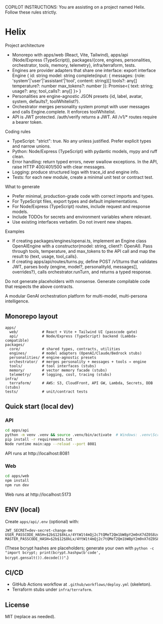 COPILOT INSTRUCTIONS:
You are assisting on a project named Helix. Follow these rules strictly.

# Helix
Project architecture
- Monorepo with apps/web (React, Vite, Tailwind), apps/api (Node/Express (TypeScript)), packages/{core, engines, personalities, orchestrator, tools, memory, telemetry}, infra/terraform, tests.
- Engines are provider adapters that share one interface:
  export interface Engine {
    id: string
    model: string
    complete(input: {
      messages: {role: 'system'|'user'|'assistant'|'tool', content: string}[]
      tools?: any[]
      temperature?: number
      max_tokens?: number
    }): Promise<{ text: string; usage?: any; tool_calls?: any[] }>
  }
- Personalities are engine-agnostic JSON presets {id, label, avatar, system, defaults?, toolWhitelist?}.
- Orchestrator merges personality system prompt with user messages and calls Engine.complete. It enforces toolWhitelist.
- API is JWT protected. /auth/verify returns a JWT. All /v1/* routes require a bearer token.

Coding rules
- TypeScript: "strict": true. No any unless justified. Prefer explicit types and narrow unions.
- Python: Node/Express (TypeScript) with pydantic models, mypy and ruff clean.
- Error handling: return typed errors, never swallow exceptions. In the API, raise HTTP 400/401/500 with clear messages.
- Logging: produce structured logs with trace_id and engine info.
- Tests: for each new module, create a minimal unit test or contract test.

What to generate
- Prefer minimal, production-grade code with correct imports and types.
- For TypeScript files, export types and default implementations.
- For Node/Express (TypeScript) routes, include request and response models.
- Include TODOs for secrets and environment variables where relevant.
- Use existing interfaces verbatim. Do not invent new shapes.

Examples
- If creating packages/engines/openai.ts, implement an Engine class OpenAIEngine with a constructor(model: string, client?: OpenAI). Pass through tools, temperature, and max_tokens to the API call and map the result to {text, usage, tool_calls}.
- If creating apps/api/routes/turns.py, define POST /v1/turns that validates JWT, parses body {engine, model?, personalityId, messages[], overrides?}, calls orchestrator.runTurn, and returns a typed response.

Do not generate placeholders with nonsense. Generate compilable code that respects the above contracts.

A modular GenAI orchestration platform for multi-model, multi-persona intelligence.

## Monorepo layout
```
apps/
  web/           # React + Vite + Tailwind UI (passcode gate)
  api/           # Node/Express (TypeScript) backend (Lambda-compatible)
packages/
  core/          # shared types, contracts, utilities
  engines/       # model adapters (OpenAI/Claude/Bedrock stubs)
  personalities/ # engine-agnostic presets
  orchestrator/  # merges personality + messages + tools → engine
  tools/         # tool interfaces (stubs)
  memory/        # vector memory facade (stubs)
  telemetry/     # logging, cost, tracing (stubs)
infra/
  terraform/     # AWS: S3, CloudFront, API GW, Lambda, Secrets, DDB (stubs)
tests/           # unit/contract tests
```

## Quick start (local dev)
### API
```bash
cd apps/api
python -m venv .venv && source .venv/bin/activate  # Windows: .venv\Scripts\activate
pip install -r requirements.txt
Node runtime main:app --reload --port 8081
```
API runs at http://localhost:8081

### Web
```bash
cd apps/web
npm install
npm run dev
```
Web runs at http://localhost:5173

## ENV (local)
Create `apps/api/.env` (optional) with:
```
JWT_SECRET=dev-secret-change-me
USER_PASSCODE_HASH=$2b$12$8kLx/4YtW1t4mQj2c7tQMeT2Qm1bW8pY2m0nX7dZ0S8zqzQeTn0J2
MASTER_PASSCODE_HASH=$2b$12$8kLx/4YtW1t4mQj2c7tQMeT2Qm1bW8pY2m0nX7dZ0S8zqzQeTn0J2
```
(These bcrypt hashes are placeholders; generate your own with `python -c "import bcrypt; print(bcrypt.hashpw(b'code', bcrypt.gensalt()).decode())"`.)

## CI/CD
- GitHub Actions workflow at `.github/workflows/deploy.yml` (skeleton).
- Terraform stubs under `infra/terraform`.

## License
MIT (replace as needed).

